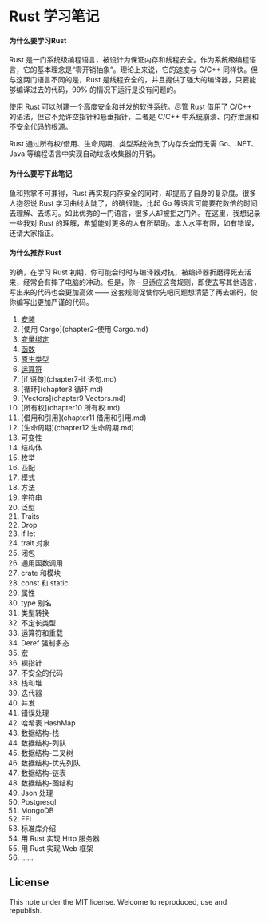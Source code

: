 Rust 学习笔记
=============

#### 为什么要学习Rust

Rust 是一门系统级编程语言，被设计为保证内存和线程安全。作为系统级编程语言，它的基本理念是“零开销抽象”。理论上来说，它的速度与 C/C++ 同样快。但与这两门语言不同的是，Rust 是线程安全的，并且提供了强大的编译器，只要能够编译过去的代码，99% 的情况下运行是没有问题的。  

使用 Rust 可以创建一个高度安全和并发的软件系统。尽管 Rust 借用了 C/C++ 的语法，但它不允许空指针和悬垂指针，二者是 C/C++ 中系统崩溃、内存泄漏和不安全代码的根源。  

Rust 通过所有权/借用、生命周期、类型系统做到了内存安全而无需 Go、.NET、Java 等编程语言中实现自动垃圾收集器的开销。  

#### 为什么要写下此笔记

鱼和熊掌不可兼得，Rust 再实现内存安全的同时，却提高了自身的复杂度。很多人抱怨说 Rust 学习曲线太陡了，的确很陡，比起 Go 等语言可能要花数倍的时间去理解、去练习。如此优秀的一门语言，很多人却被拒之门外。在这里，我想记录一些我对 Rust 的理解，希望能对更多的人有所帮助。本人水平有限，如有错误，还请大家指正。

#### 为什么推荐 Rust

的确，在学习 Rust 初期，你可能会时时与编译器对抗，被编译器折磨得死去活来，经常会有摔了电脑的冲动。但是，你一旦适应这套规则，即使去写其他语言，写出来的代码也会更加高效 —— 这套规则促使你先吧问题想清楚了再去编码，使你编写出更加严谨的代码。

1. [安装](chapter1-安装.md)
2. [使用 Cargo](chapter2-使用 Cargo.md)
3. [变量绑定](chapter3-变量绑定.md)
4. [函数](chapter4-函数.md)
5. [原生类型](chapter5-原生类型.md)
6. [运算符](chapter6-运算符.md)
7. [if 语句](chapter7-if 语句.md)
8. [循环](chapter8 循环.md)
9. [Vectors](chapter9 Vectors.md)
10. [所有权](chapter10 所有权.md)
11. [借用和引用](chapter11 借用和引用.md)
12. [生命周期](chapter12 生命周期.md)
13. 可变性
14. 结构体
15. 枚举
16. 匹配
17. 模式
18. 方法
19. 字符串
20. 泛型
21. Traits
22. Drop
23. if let
24. trait 对象
25. 闭包
26. 通用函数调用
27. crate 和模块
28. const 和 static
29. 属性
30. type 别名
31. 类型转换
32. 不定长类型
33. 运算符和重载
34. Deref 强制多态
35. 宏
36. 裸指针
37. 不安全的代码
38. 栈和堆
39. 迭代器
40. 并发
41. 错误处理
42. 哈希表 HashMap
43. 数据结构-栈
44. 数据结构-列队
45. 数据结构-二叉树
46. 数据结构-优先列队
47. 数据结构-链表
48. 数据结构-图结构
49. Json 处理
50. Postgresql
51. MongoDB
52. FFI
53. 标准库介绍
54. 用 Rust 实现 Http 服务器
55. 用 Rust 实现 Web 框架
56. ……

License
-------
This note under the MIT license. Welcome to reproduced, use and republish.

